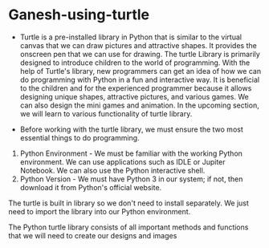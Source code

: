 # Ganesh-using-turtle

* Turtle is a pre-installed library in Python that is similar to the virtual canvas that we can draw pictures and attractive shapes. It provides the onscreen pen that we can use for drawing.
The turtle Library is primarily designed to introduce children to the world of programming. With the help of Turtle's library, new programmers can get an idea of how we can do programming with Python in a fun and interactive way.
It is beneficial to the children and for the experienced programmer because it allows designing unique shapes, attractive pictures, and various games. We can also design the mini games and animation. In the upcoming section, we will learn to various functionality of turtle library.

* Before working with the turtle library, we must ensure the two most essential things to do programming.

1. Python Environment - We must be familiar with the working Python environment. We can use applications such as IDLE or Jupiter Notebook. We can also use the Python interactive shell.
2. Python Version - We must have Python 3 in our system; if not, then download it from Python's official website.

The turtle is built in library so we don't need to install separately. We just need to import the library into our Python environment.

The Python turtle library consists of all important methods and functions that we will need to create our designs and images

